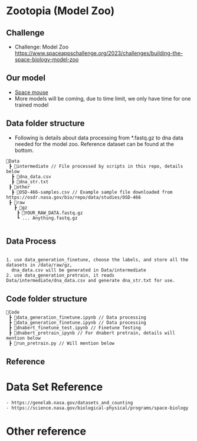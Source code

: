 # Zootopia (Model Zoo)

## Challenge
  - Challenge: Model Zoo
    https://www.spaceappschallenge.org/2023/challenges/building-the-space-biology-model-zoo

## Our model
  + [Space mouse](https://drive.google.com/file/d/1whPLN43rjUPgN1GDoUAqkWY8IbISKB6Y/view?usp=sharing)
  + More models will be coming, due to time limit, we only have time for one trained model


## Data folder structure
- Following is details about data processing from *.fastq.gz to dna data needed for the model zoo. Reference dataset can be found at the bottom.
```
📂Data
 ┣ 📂intermediate // File processed by scripts in this repo, details below
  ┣ 📜dna_data.csv
  ┣ 📜dna_str.txt
 ┣ 📂other
  ┣ 📜OSD-466-samples.csv // Example sample file downloaded from https://osdr.nasa.gov/bio/repo/data/studies/OSD-466
 ┣ 📂raw
   ┣ 📂gz
    ┣ 📜YOUR_RAW_DATA.fastq.gz 
    ┗ ... Anything.fastq.gz
    
```

## Data Process
```

1. use data_generation_finetune, choose the labels, and store all the datasets in /data/raw/gz,
  dna_data.csv will be generated in Data/intermediate
2. use data_generation_pretrain, it reads Data/intermediate/dna_data.csv and generate dna_str.txt for use.

```

## Code folder structure
```
📂Code
 ┣ 📜data_generation_finetune.ipynb // Data processing
 ┣ 📜data_generation_finetune.ipynb // Data processing
 ┣ 📜dnabert_finetune_test.ipynb // Finetune Testing
 ┣ 📜dnabert_pretrain_ipynb // For dnabert pretrain, details will mention below
 ┣ 📜run_pretrain.py // Will mention below
```

## Reference
# Data Set Reference
    - https://genelab.nasa.gov/datasets_and_counting
    - https://science.nasa.gov/biological-physical/programs/space-biology

# Other reference
